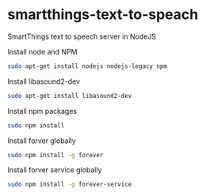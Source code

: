 # smartthings-text-to-speach
SmartThings text to speech server in NodeJS

Install node and NPM
``` bash
sudo apt-get install nodejs nodejs-legacy npm
```

Install libasound2-dev
``` bash
sudo apt-get install libasound2-dev
```

Install npm packages
``` bash
sudo npm install
```
Install forver globally
``` bash
sudo npm install -g forever
```

Install forver service globally
``` bash
sudo npm install -g forever-service
```
